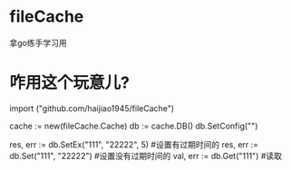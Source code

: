 # fileCache

拿go练手学习用

# 咋用这个玩意儿?

import ("github.com/haijiao1945/fileCache")

cache := new(fileCache.Cache)
db := cache.DB()
db.SetConfig("")

res, err := db.SetEx("111", "22222", 5) #设置有过期时间的
res, err := db.Set("111", "22222") #设置没有过期时间的
val, err := db.Get("111") #读取
